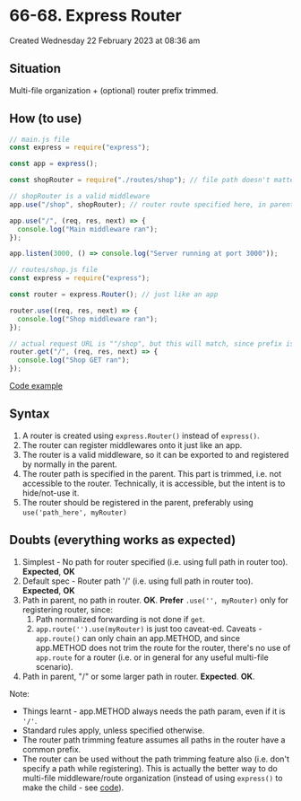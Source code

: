 # 66-68. Express Router
Created Wednesday 22 February 2023 at 08:36 am

## Situation
Multi-file organization + (optional) router prefix trimmed.


## How (to use)
```js
// main.js file
const express = require("express");

const app = express();

const shopRouter = require("./routes/shop"); // file path doesn't matter

// shopRouter is a valid middleware
app.use("/shop", shopRouter); // router route specified here, in parent file

app.use("/", (req, res, next) => {
  console.log("Main middleware ran");
});

app.listen(3000, () => console.log("Server running at port 3000"));
```

```js
// routes/shop.js file
const express = require("express");

const router = express.Router(); // just like an app

router.use((req, res, next) => {
  console.log("Shop middleware ran");
});

// actual request URL is ""/shop", but this will match, since prefix is trimmed
router.get("/", (req, res, next) => {
  console.log("Shop GET ran");
});
```

[Code example](https://github.com/exemplar-codes/express-app-academind/commit/0b38a374f223ef3c50e44deeee8b008639aa751a)

## Syntax
1. A router is created using `express.Router()` instead of `express()`.
2. The router can register middlewares onto it just like an app.
3. The router is a valid middleware, so it can be exported to and registered by normally in the parent.
4. The router path is specified in the parent. This part is trimmed, i.e. not accessible to the router. Technically, it is accessible, but the intent is to hide/not-use it.
5. The router should be registered in the parent, preferably using `use('path_here', myRouter)`
   
## Doubts (everything works as expected)
1. Simplest - No path for router specified (i.e. using full path in router too). **Expected**, **OK**
2. Default spec - Router path '/' (i.e. using full path in router too). **Expected**, **OK**
3. Path in parent, no path in router. **OK**. **Prefer** `.use('', myRouter)` only for registering router, since:
	1. Path normalized forwarding is not done if `get`.
	2. `app.route('').use(myRouter)` is just too caveat-ed. Caveats - `app.route()` can only chain an app.METHOD, and since app.METHOD does not trim the route for the router, there's no use of `app.route` for a router (i.e. or in general for any useful multi-file scenario).
4. Path in parent, "/" or some larger path in router. **Expected**. **OK**.

Note:
- Things learnt - app.METHOD always needs the path param, even if it is `'/'`.
- Standard rules apply, unless specified otherwise.
- The router path trimming feature assumes all paths in the router have a common prefix.
- The router can be used without the path trimming feature also (i.e. don't specify a path while registering). This is actually the better way to do multi-file middleware/route organization (instead of using `express()` to make the child - see [code](https://github.com/exemplar-codes/express-app-academind/commit/2be76a9c2fb4c542967cd94e568f40367f17e2d8)).